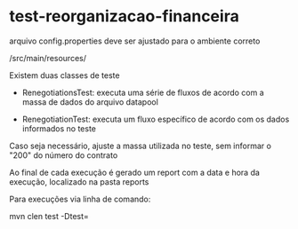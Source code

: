 # test-reorganizacao-financeira

arquivo config.properties deve ser ajustado para o ambiente correto

/src/main/resources/

Existem duas classes de teste

- RenegotiationsTest: executa uma série de fluxos de acordo com a massa de dados do arquivo datapool

- RenegotiationTest: executa um fluxo específico de acordo com os dados informados no teste

Caso seja necessário, ajuste a massa utilizada no teste, sem informar o "200" do número do contrato


Ao final de cada execução é gerado um report com a data e hora da execução, localizado na pasta reports


Para execuções via linha de comando:

mvn clen test -Dtest=<nome-do-teste>